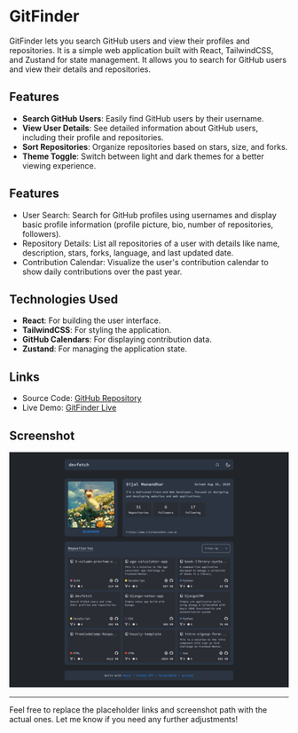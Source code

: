# GitFinder

GitFinder lets you search GitHub users and view their profiles and repositories. It is a simple web application built with React, TailwindCSS, and Zustand for state management. It allows you to search for GitHub users and view their details and repositories.

## Features

- **Search GitHub Users**: Easily find GitHub users by their username.
- **View User Details**: See detailed information about GitHub users, including their profile and repositories.
- **Sort Repositories**: Organize repositories based on stars, size, and forks.
- **Theme Toggle**: Switch between light and dark themes for a better viewing experience.

## Features

- User Search: Search for GitHub profiles using usernames and display basic profile information (profile picture, bio, number of repositories, followers).
- Repository Details: List all repositories of a user with details like name, description, stars, forks, language, and last updated date.
- Contribution Calendar: Visualize the user's contribution calendar to show daily contributions over the past year.

## Technologies Used

- **React**: For building the user interface.
- **TailwindCSS**: For styling the application.
- **GitHub Calendars**: For displaying contribution data.
- **Zustand**: For managing the application state.

## Links

- Source Code: [GitHub Repository](https://github.com/NitinSemwal2605/GitFinders-A-Gateway-to-GitHub)
- Live Demo: [GitFinder Live](https://gitfinders.vercel.app/)

## Screenshot

![project screenshot](./screenshot.png)

---

Feel free to replace the placeholder links and screenshot path with the actual ones. Let me know if you need any further adjustments!
